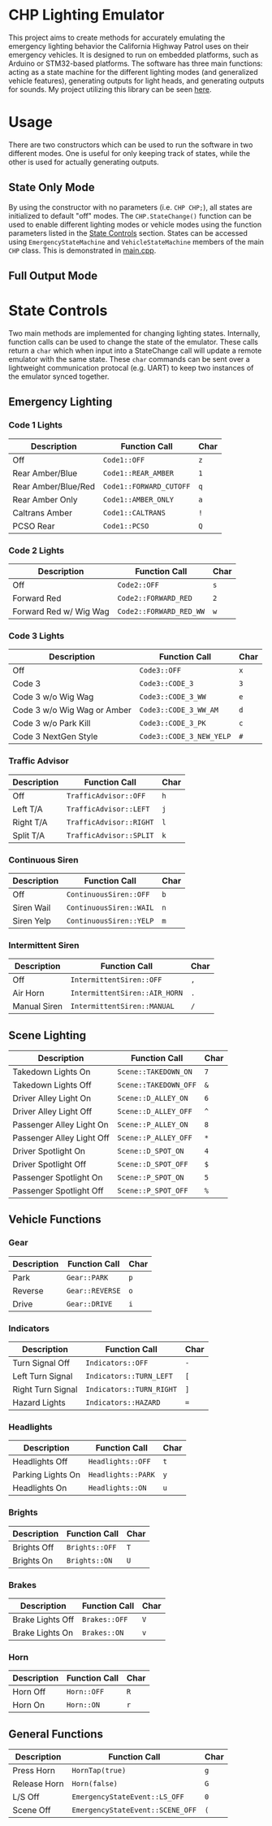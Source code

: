 # CHP Lighting Emulator

This project aims to create methods for accurately emulating the emergency lighting behavior the California Highway Patrol uses on their emergency vehicles. It is designed to run on embedded platforms, such as Arduino or STM32-based platforms. The software has three main functions: acting as a state machine for the different lighting modes (and generalized vehicle features), generating outputs for light heads, and generating outputs for sounds. My project utilizing this library can be seen [here](https://abinder.dev/chp/2020/08/21/chp-2.html).

# Usage

There are two constructors which can be used to run the software in two different modes. One is useful for only keeping track of states, while the other is used for actually generating outputs.

## State Only Mode

By using the constructor with no parameters (i.e. `CHP CHP;`), all states are initialized to default "off" modes. The `CHP.StateChange()` function can be used to enable different lighting modes or vehicle modes using the function parameters listed in the [State Controls](#-state-controls) section. States can be accessed using `EmergencyStateMachine` and `VehicleStateMachine` members of the main `CHP` class. This is demonstrated in [main.cpp](main.cpp).

## Full Output Mode

# State Controls

Two main methods are implemented for changing lighting states. Internally, function calls can be used to change the state of the emulator. These calls return a `char` which when input into a StateChange call will update a remote emulator with the same state. These `char` commands can be sent over a lightweight communication protocal (e.g. UART) to keep two instances of the emulator synced together.

## Emergency Lighting

### Code 1 Lights
| Description         | Function Call           | Char |
|---------------------|-------------------------|------|
| Off                 | `Code1::OFF`            | `z`  |
| Rear Amber/Blue     | `Code1::REAR_AMBER`     | `1`  |
| Rear Amber/Blue/Red | `Code1::FORWARD_CUTOFF` | `q`  |
| Rear Amber Only     | `Code1::AMBER_ONLY`     | `a`  |
| Caltrans Amber      | `Code1::CALTRANS`       | `!`  |
| PCSO Rear           | `Code1::PCSO`           | `Q`  |

### Code 2 Lights
| Description            | Function Call           | Char |
|------------------------|-------------------------|------|
| Off                    | `Code2::OFF`            | `s`  |
| Forward Red            | `Code2::FORWARD_RED`    | `2`  |
| Forward Red w/ Wig Wag | `Code2::FORWARD_RED_WW` | `w`  |

### Code 3 Lights
| Description                 | Function Call            | Char |
|-----------------------------|--------------------------|------|
| Off                         | `Code3::OFF`             | `x`  |
| Code 3                      | `Code3::CODE_3`          | `3`  |
| Code 3 w/o Wig Wag          | `Code3::CODE_3_WW`       | `e`  |
| Code 3 w/o Wig Wag or Amber | `Code3::CODE_3_WW_AM`    | `d`  |
| Code 3 w/o Park Kill        | `Code3::CODE_3_PK`       | `c`  |
| Code 3 NextGen Style        | `Code3::CODE_3_NEW_YELP` | `#`  |

### Traffic Advisor
| Description | Function Call           | Char |
|-------------|-------------------------|------|
| Off         | `TrafficAdvisor::OFF`   | `h`  |
| Left T/A    | `TrafficAdvisor::LEFT`  | `j`  |
| Right T/A   | `TrafficAdvisor::RIGHT` | `l`  |
| Split T/A   | `TrafficAdvisor::SPLIT` | `k`  |

### Continuous Siren
| Description | Function Call           | Char |
|-------------|-------------------------|------|
| Off         | `ContinuousSiren::OFF`  | `b`  |
| Siren Wail  | `ContinuousSiren::WAIL` | `n`  |
| Siren Yelp  | `ContinuousSiren::YELP` | `m`  |

### Intermittent Siren
| Description  | Function Call                 | Char |
|--------------|-------------------------------|------|
| Off          | `IntermittentSiren::OFF`      | `,`  |
| Air Horn     | `IntermittentSiren::AIR_HORN` | `.`  |
| Manual Siren | `IntermittentSiren::MANUAL`   | `/`  |

## Scene Lighting

| Description               | Function Call         | Char |
|---------------------------|-----------------------|------|
| Takedown Lights On        | `Scene::TAKEDOWN_ON`  | `7`  |
| Takedown Lights Off       | `Scene::TAKEDOWN_OFF` | `&`  |
| Driver Alley Light On     | `Scene::D_ALLEY_ON`   | `6`  |
| Driver Alley Light Off    | `Scene::D_ALLEY_OFF`  | `^`  |
| Passenger Alley Light On  | `Scene::P_ALLEY_ON`   | `8`  |
| Passenger Alley Light Off | `Scene::P_ALLEY_OFF`  | `*`  |
| Driver Spotlight On       | `Scene::D_SPOT_ON`    | `4`  |
| Driver Spotlight Off      | `Scene::D_SPOT_OFF`   | `$`  |
| Passenger Spotlight On    | `Scene::P_SPOT_ON`    | `5`  |
| Passenger Spotlight Off   | `Scene::P_SPOT_OFF`   | `%`  |

## Vehicle Functions

### Gear
| Description | Function Call   | Char |
|-------------|-----------------|------|
| Park        | `Gear::PARK`    | `p`  |
| Reverse     | `Gear::REVERSE` | `o`  |
| Drive       | `Gear::DRIVE`   | `i`  |

### Indicators
| Description       | Function Call            | Char |
|-------------------|--------------------------|------|
| Turn Signal Off   | `Indicators::OFF`        | `-`  |
| Left Turn Signal  | `Indicators::TURN_LEFT`  | `[`  |
| Right Turn Signal | `Indicators::TURN_RIGHT` | `]`  |
| Hazard Lights     | `Indicators::HAZARD`     | `=`  |

### Headlights
| Description       | Function Call      | Char |
|-------------------|--------------------|------|
| Headlights Off    | `Headlights::OFF`  | `t`  |
| Parking Lights On | `Headlights::PARK` | `y`  |
| Headlights On     | `Headlights::ON`   | `u`  |

### Brights
| Description | Function Call  | Char |
|-------------|----------------|------|
| Brights Off | `Brights::OFF` | `T`  |
| Brights On  | `Brights::ON`  | `U`  |

### Brakes
| Description      | Function Call | Char |
|------------------|---------------|------|
| Brake Lights Off | `Brakes::OFF` | `V`  |
| Brake Lights On  | `Brakes::ON`  | `v`  |

### Horn
| Description | Function Call | Char |
|-------------|---------------|------|
| Horn Off    | `Horn::OFF`   | `R`  |
| Horn On     | `Horn::ON`    | `r`  |

## General Functions
| Description   | Function Call                    | Char |
|---------------|----------------------------------|------|
| Press Horn    | `HornTap(true)`                  | `g`  |
| Release Horn  | `Horn(false)`                    | `G`  |
| L/S Off       | `EmergencyStateEvent::LS_OFF`    | `0`  |
| Scene Off     | `EmergencyStateEvent::SCENE_OFF` | `(`  |
